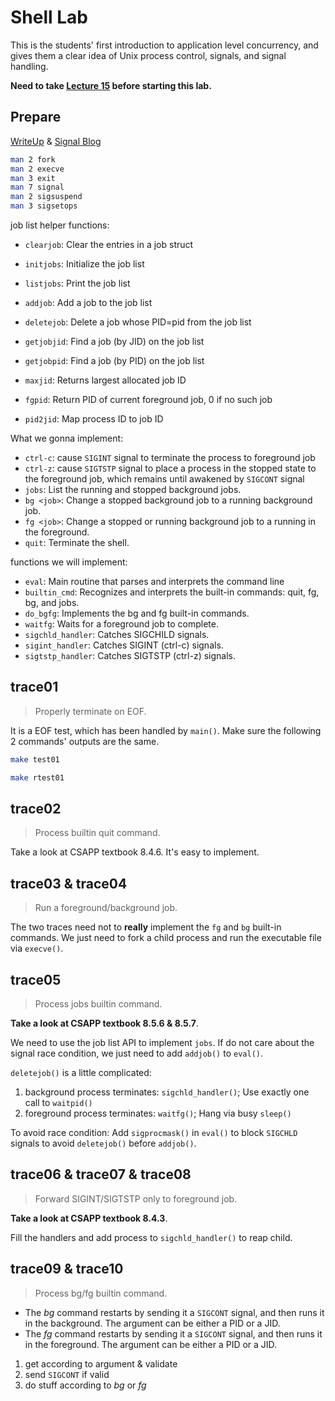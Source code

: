 # Shell Lab

This is the students' first introduction to application level concurrency, and
gives them a clear idea of Unix process control, signals, and signal handling.

**Need to take [Lecture 15](https://www.bilibili.com/video/BV1iW411d7hd?p=15)
before starting this lab.**

## Prepare

[WriteUp](http://csapp.cs.cmu.edu/3e/shlab.pdf) &
[Signal Blog](https://github.com/huang-feiyu/Learning-Space/tree/main/Tech-Blog/Signal)

```bash
man 2 fork
man 2 execve
man 3 exit
man 7 signal
man 2 sigsuspend
man 3 sigsetops
```

job list helper functions:
* `clearjob`: Clear the entries in a job struct
* `initjobs`: Initialize the job list

* `listjobs`: Print the job list

* `addjob`: Add a job to the job list
* `deletejob`: Delete a job whose PID=pid from the job list

* `getjobjid`: Find a job (by JID) on the job list
* `getjobpid`: Find a job (by PID) on the job list

* `maxjid`: Returns largest allocated job ID

* `fgpid`: Return PID of current foreground job, 0 if no such job

* `pid2jid`: Map process ID to job ID

What we gonna implement:
* `ctrl-c`: cause `SIGINT` signal to terminate the process to foreground job
* `ctrl-z`: cause `SIGTSTP` signal to place a process in the stopped state to
  the foreground job, which remains until awakened by `SIGCONT` signal
* `jobs`: List the running and stopped background jobs.
* `bg <job>`: Change a stopped background job to a running background job.
* `fg <job>`: Change a stopped or running background job to a running in the foreground.
* `quit`: Terminate the shell.

functions we will implement:
* `eval`: Main routine that parses and interprets the command line
* `builtin_cmd`: Recognizes and interprets the built-in commands: quit, fg, bg, and jobs.
* `do_bgfg`: Implements the bg and fg built-in commands.
* `waitfg`: Waits for a foreground job to complete.
* `sigchld_handler`: Catches SIGCHILD signals.
* `sigint_handler`: Catches SIGINT (ctrl-c) signals.
* `sigtstp_handler`: Catches SIGTSTP (ctrl-z) signals.

## trace01

> Properly terminate on EOF.

It is a EOF test, which has been handled by `main()`. Make sure the following 2
commands' outputs are the same.

```bash
make test01

make rtest01
```

## trace02

> Process builtin quit command.

Take a look at CSAPP textbook 8.4.6. It's easy to implement.

## trace03 & trace04

> Run a foreground/background job.

The two traces need not to **really** implement the `fg` and `bg` built-in commands.
We just need to fork a child process and run the executable file via `execve()`.

## trace05

> Process jobs builtin command.

**Take a look at CSAPP textbook 8.5.6 & 8.5.7**.

We need to use the job list API to implement `jobs`. If do not care about the
signal race condition, we just need to add `addjob()` to `eval()`.

`deletejob()` is a little complicated:
1. background process terminates: `sigchld_handler()`; Use exactly one call to
`waitpid()`
2. foreground process terminates: `waitfg()`; Hang via busy `sleep()`

To avoid race condition: Add `sigprocmask()` in `eval()` to block `SIGCHLD`
signals to avoid `deletejob()` before `addjob()`.

## trace06 & trace07 & trace08

> Forward SIGINT/SIGTSTP only to foreground job.

**Take a look at CSAPP textbook 8.4.3**.

Fill the handlers and add process to `sigchld_handler()` to reap child.

## trace09 & trace10

> Process bg/fg builtin command.

* The *bg* <job> command restarts <job> by sending it a `SIGCONT` signal, and
then runs it in the background. The <job> argument can be either a PID or a JID.
* The *fg* <job> command restarts <job> by sending it a `SIGCONT` signal, and
then runs it in the foreground. The <job> argument can be either a PID or a JID.

1. get <job> according to argument & validate <job>
2. send `SIGCONT` if valid
3. do stuff according to *bg* or *fg*
